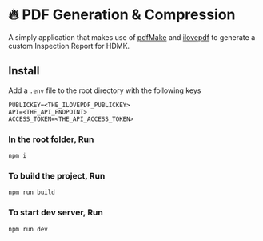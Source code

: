 # 🔥 PDF Generation & Compression

A simply application that makes use of [pdfMake](http://pdfmake.org/#/) and [ilovepdf](https://developer.ilovepdf.com/) to generate a custom Inspection Report for HDMK.

## Install

Add a `.env` file to the root directory with the following keys

```
PUBLICKEY=<THE_ILOVEPDF_PUBLICKEY>
API=<THE_API_ENDPOINT>
ACCESS_TOKEN=<THE_API_ACCESS_TOKEN>
```

### In the root folder, Run

`npm i`

### To build the project, Run

`npm run build`

### To start dev server, Run

`npm run dev`
